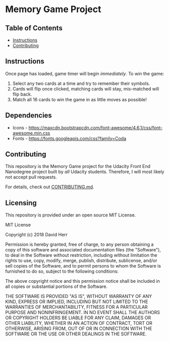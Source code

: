 # Memory Game Project

## Table of Contents

* [Instructions](#instructions)
* [Contributing](#contributing)

## Instructions

Once page has loaded, game timer will begin _immediately_. To win the game:

  1. Select any two cards at a time and try to remember their symbols.
  2. Cards will flip once clicked, matching cards will stay, mis-matched will flip back.
  3. Match all 16 cards to win the game in as little moves as possible!

## Dependencies

  * Icons - https://maxcdn.bootstrapcdn.com/font-awesome/4.6.1/css/font-awesome.min.css
  * Fonts - https://fonts.googleapis.com/css?family=Coda
  
## Contributing

This repository is the Memory Game project for the Udacity Front End Nanodegree project built by  _all_ Udacity students. Therefore, I will most likely not accept pull requests.

For details, check out [CONTRIBUTING.md](CONTRIBUTING.md).

## Licensing

This repository is provided under an open source MIT License. 

MIT License

Copyright (c) 2018 David Herr

Permission is hereby granted, free of charge, to any person obtaining a copy
of this software and associated documentation files (the "Software"), to deal
in the Software without restriction, including without limitation the rights
to use, copy, modify, merge, publish, distribute, sublicense, and/or sell
copies of the Software, and to permit persons to whom the Software is
furnished to do so, subject to the following conditions:

The above copyright notice and this permission notice shall be included in all
copies or substantial portions of the Software.

THE SOFTWARE IS PROVIDED "AS IS", WITHOUT WARRANTY OF ANY KIND, EXPRESS OR
IMPLIED, INCLUDING BUT NOT LIMITED TO THE WARRANTIES OF MERCHANTABILITY,
FITNESS FOR A PARTICULAR PURPOSE AND NONINFRINGEMENT. IN NO EVENT SHALL THE
AUTHORS OR COPYRIGHT HOLDERS BE LIABLE FOR ANY CLAIM, DAMAGES OR OTHER
LIABILITY, WHETHER IN AN ACTION OF CONTRACT, TORT OR OTHERWISE, ARISING FROM,
OUT OF OR IN CONNECTION WITH THE SOFTWARE OR THE USE OR OTHER DEALINGS IN THE
SOFTWARE.
